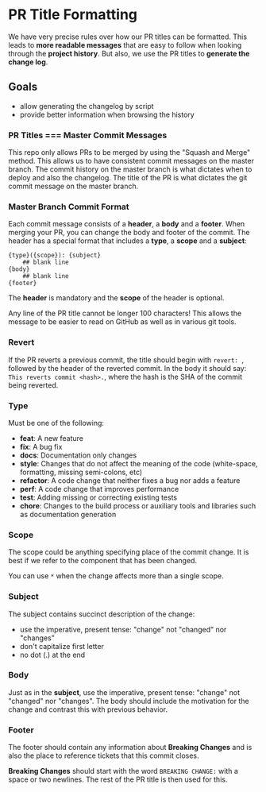 # PR Title Formatting

We have very precise rules over how our PR titles can be formatted.  This leads to **more
readable messages** that are easy to follow when looking through the **project history**.  But also,
we use the PR titles to **generate the change log**.

## Goals
 - allow generating the changelog by script
 - provide better information when browsing the history

### PR Titles === Master Commit Messages
This repo only allows PRs to be merged by using the "Squash and Merge" method. This allows us to
have consistent commit messages on the master branch. The commit history on the master branch is what
dictates when to deploy and also the changelog. The title of the PR is what dictates the git commit
message on the master branch.

### Master Branch Commit Format 
Each commit message consists of a **header**, a **body** and a **footer**. When merging your PR, you
can change the body and footer of the commit. The header has a special format that includes a **type**,
a **scope** and a **subject**:

```
{type}({scope}): {subject}
    ## blank line
{body}
    ## blank line
{footer}
```

The **header** is mandatory and the **scope** of the header is optional.

Any line of the PR title cannot be longer 100 characters! This allows the message to be easier
to read on GitHub as well as in various git tools.

### Revert
If the PR reverts a previous commit, the title should begin with `revert: `, followed by the header
of the reverted commit.
In the body it should say: `This reverts commit <hash>.`, where the hash is the SHA of the commit
being reverted.

### Type
Must be one of the following:

* **feat**: A new feature
* **fix**: A bug fix
* **docs**: Documentation only changes
* **style**: Changes that do not affect the meaning of the code (white-space, formatting, missing
  semi-colons, etc)
* **refactor**: A code change that neither fixes a bug nor adds a feature
* **perf**: A code change that improves performance
* **test**: Adding missing or correcting existing tests
* **chore**: Changes to the build process or auxiliary tools and libraries such as documentation
  generation

### Scope
The scope could be anything specifying place of the commit change. It is best if we refer to the
component that has been changed.

You can use `*` when the change affects more than a single scope.

### Subject
The subject contains succinct description of the change:

* use the imperative, present tense: "change" not "changed" nor "changes"
* don't capitalize first letter
* no dot (.) at the end

### Body
Just as in the **subject**, use the imperative, present tense: "change" not "changed" nor "changes".
The body should include the motivation for the change and contrast this with previous behavior.

### Footer
The footer should contain any information about **Breaking Changes** and is also the place to
reference tickets that this commit closes.

**Breaking Changes** should start with the word `BREAKING CHANGE:` with a space or two newlines.
The rest of the PR title is then used for this.
